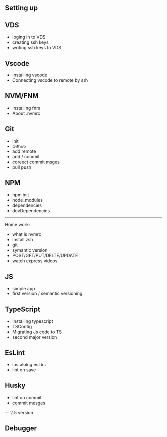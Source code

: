 ## Setting up

## VDS

- loging in to VDS
- creating ssh keys
- writing ssh keys to VDS

## Vscode

- Installing vscode
- Connecting vscode to remote by ssh

## NVM/FNM

- Installing fnm
- About .nvmrc

## Git

- init
- Github
- add remote
- add / commit
- coreect commit msges
- pull push

## NPM

- npm init
- node_modules
- dependencies
- devDependencies

---

Home work:

- what is nvmrc
- install zsh
- git
- symantic version
- POST/GET/PUT/DELTE/UPDATE
- watch express videos

## JS

- simple app
- first version / semantic versioning

## TypeScript

- Installing typescript
- TSConfig
- Migrating Js code to TS
- second major version

## EsLint

- instaloing esLint
- lint on save

## Husky

- lint on commit
- commit mesges

-- 2.5 version

## Debugger
